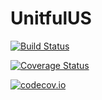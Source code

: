 # UnitfulUS

[![Build Status](https://travis-ci.org/ajkeller34/UnitfulUS.jl.svg?branch=master)](https://travis-ci.org/ajkeller34/UnitfulUS.jl)

[![Coverage Status](https://coveralls.io/repos/ajkeller34/UnitfulUS.jl/badge.svg?branch=master&service=github)](https://coveralls.io/github/ajkeller34/UnitfulUS.jl?branch=master)

[![codecov.io](http://codecov.io/github/ajkeller34/UnitfulUS.jl/coverage.svg?branch=master)](http://codecov.io/github/ajkeller34/UnitfulUS.jl?branch=master)
